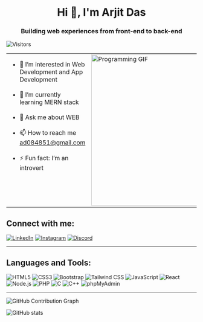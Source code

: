 <div align="center">

# Hi 👋, I'm Arjit Das

<h3>Building web experiences from front-end to back-end</h3>
</div>

![Visitors](https://visitor-badge.laobi.icu/badge?page_id=Arij-IT)

<table style="border:none;">
<tr>
<td style="vertical-align: top;">

- 👀 I’m interested in Web Development and App Development <br/><br/>
- 🌱 I’m currently learning MERN stack <br/><br/>
- 💬 Ask me about WEB <br/><br/>
- 📫 How to reach me ad084851@gmail.com <br/><br/>
- ⚡ Fun fact: I’m an introvert <br/><br/>

</td>
<td style="vertical-align: top;">
  <img src="https://camo.githubusercontent.com/5119ee303e5e49cdf23def653b737bede0da49a859a34714d62d9ab518afbbb2/68747470733a2f2f63646e2e6472696262626c652e636f6d2f75736572732f313136323037372f73637265656e73686f74732f333834383931342f70726f6772616d6d65722e676966" alt="Programming GIF" width="400"/>
</td>
</tr>
</table>

## Connect with me:

[![LinkedIn](https://img.shields.io/badge/LinkedIn-0A66C2?style=for-the-badge&logo=linkedin&logoColor=white)](https://www.linkedin.com/in/kanishk-raj-1a6345226/)
[![Instagram](https://img.shields.io/badge/Instagram-E4405F?style=for-the-badge&logo=instagram&logoColor=white)](https://instagram.com/dcnt.arijit)
[![Discord](https://img.shields.io/badge/Discord-5865F2?style=for-the-badge&logo=discord&logoColor=white)](https://discord.com/users/kanishk_raj)

---

## Languages and Tools:

![HTML5](https://img.shields.io/badge/HTML5-E34F26?style=flat&logo=html5&logoColor=white)
![CSS3](https://img.shields.io/badge/CSS3-1572B6?style=flat&logo=css3&logoColor=white)
![Bootstrap](https://img.shields.io/badge/Bootstrap-563D7C?style=flat&logo=bootstrap&logoColor=white)
![Tailwind CSS](https://img.shields.io/badge/Tailwind_CSS-38B2AC?style=flat&logo=tailwind-css&logoColor=white)
![JavaScript](https://img.shields.io/badge/JavaScript-F7DF1E?style=flat&logo=javascript&logoColor=black)
![React](https://img.shields.io/badge/React-61DAFB?style=flat&logo=react&logoColor=black)
![Node.js](https://img.shields.io/badge/Node.js-339933?style=flat&logo=node.js&logoColor=white)
![PHP](https://img.shields.io/badge/PHP-777BB4?style=flat&logo=php&logoColor=white)
![C](https://img.shields.io/badge/C-A8B9CC?style=flat&logo=c&logoColor=black)
![C++](https://img.shields.io/badge/C++-00599C?style=flat&logo=cplusplus&logoColor=white)
![phpMyAdmin](https://img.shields.io/badge/phpMyAdmin-6C78AF?style=flat&logo=phpmyadmin&logoColor=white)

---

<div display-flex flex-wrap align-items-center gap-5 item-center>
  
![GitHub Contribution Graph](https://github-readme-activity-graph.vercel.app/graph?username=Arij-IT&theme=dracula)


![GitHub stats](https://github-readme-stats.vercel.app/api?username=Arij-IT&show_icons=true&theme=radical)

</div>
